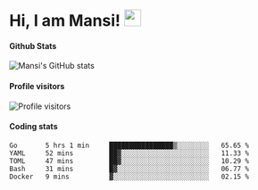 # Hi, I am Mansi! <img src="https://user-images.githubusercontent.com/1303154/88677602-1635ba80-d120-11ea-84d8-d263ba5fc3c0.gif" width="30px">

#### Github Stats

![Mansi's GitHub stats](https://github-readme-stats.vercel.app/api?username=mansikulkarni96&theme=tokyonight&count_private=true&show_icons=true&hide=contribs)

#### Profile visitors

![Profile visitors](https://visitor-badge.glitch.me/badge?page_id=page.id&left_color=grey&right_color=blue)

#### Coding stats

<!--START_SECTION:waka-->
```text
Go       5 hrs 1 min     ████████████████▒░░░░░░░░   65.65 % 
YAML     52 mins         ██▓░░░░░░░░░░░░░░░░░░░░░░   11.33 % 
TOML     47 mins         ██▓░░░░░░░░░░░░░░░░░░░░░░   10.29 % 
Bash     31 mins         █▓░░░░░░░░░░░░░░░░░░░░░░░   06.77 % 
Docker   9 mins          ▓░░░░░░░░░░░░░░░░░░░░░░░░   02.15 % 
```
<!--END_SECTION:waka-->
